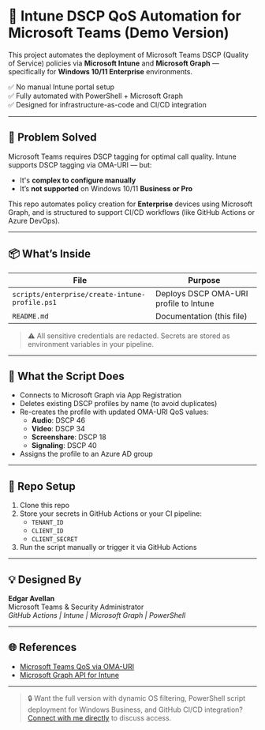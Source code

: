 # 🚀 Intune DSCP QoS Automation for Microsoft Teams (Demo Version)

This project automates the deployment of Microsoft Teams DSCP (Quality of Service) policies via **Microsoft Intune** and **Microsoft Graph** — specifically for **Windows 10/11 Enterprise** environments.

✅ No manual Intune portal setup  
✅ Fully automated with PowerShell + Microsoft Graph  
✅ Designed for infrastructure-as-code and CI/CD integration

---

## 🎯 Problem Solved

Microsoft Teams requires DSCP tagging for optimal call quality. Intune supports DSCP tagging via OMA-URI — but:
- It's **complex to configure manually**
- It’s **not supported** on Windows 10/11 **Business or Pro**

This repo automates policy creation for **Enterprise** devices using Microsoft Graph, and is structured to support CI/CD workflows (like GitHub Actions or Azure DevOps).

---

## 📦 What’s Inside

| File | Purpose |
|------|---------|
| `scripts/enterprise/create-intune-profile.ps1` | Deploys DSCP OMA-URI profile to Intune |
| `README.md` | Documentation (this file) |

> ⚠️ All sensitive credentials are redacted. Secrets are stored as environment variables in your pipeline.

---

## 🔧 What the Script Does

- Connects to Microsoft Graph via App Registration
- Deletes existing DSCP profiles by name (to avoid duplicates)
- Re-creates the profile with updated OMA-URI QoS values:
  - **Audio**: DSCP 46
  - **Video**: DSCP 34
  - **Screenshare**: DSCP 18
  - **Signaling**: DSCP 40
- Assigns the profile to an Azure AD group

---

## 📂 Repo Setup

1. Clone this repo  
2. Store your secrets in GitHub Actions or your CI pipeline:
   - `TENANT_ID`
   - `CLIENT_ID`
   - `CLIENT_SECRET`
3. Run the script manually or trigger it via GitHub Actions

---

## 💡 Designed By

**Edgar Avellan**  
Microsoft Teams & Security Administrator  
*GitHub Actions | Intune | Microsoft Graph | PowerShell*  

---

## 🌐 References

- [Microsoft Teams QoS via OMA-URI](https://learn.microsoft.com/en-us/microsoftteams/qos-in-teams)
- [Microsoft Graph API for Intune](https://learn.microsoft.com/en-us/graph/api/resources/intune-graph-overview)

---

> 🔒 Want the full version with dynamic OS filtering, PowerShell script deployment for Windows Business, and GitHub CI/CD integration? [Connect with me directly](https://www.linkedin.com/in/edgaravellan) to discuss access.
